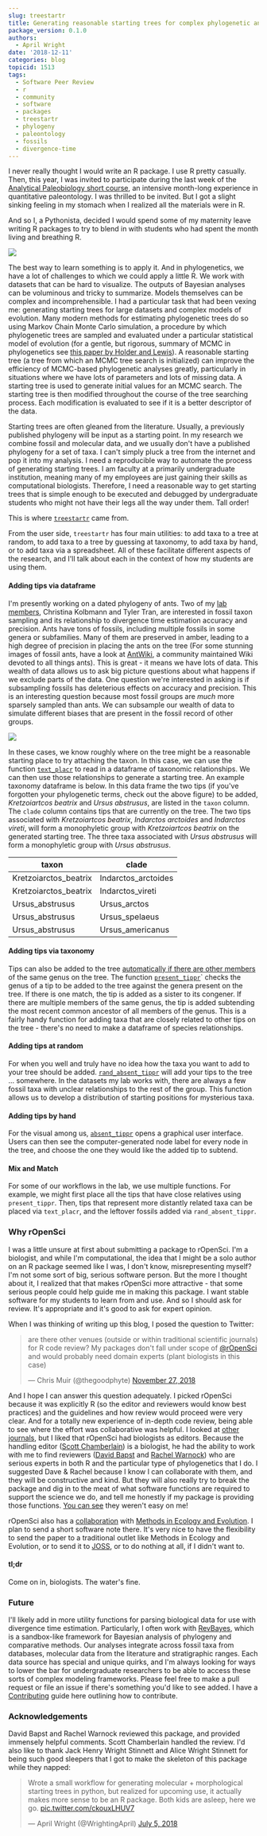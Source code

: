 ```yaml
---
slug: treestartr
title: Generating reasonable starting trees for complex phylogenetic analyses
package_version: 0.1.0
authors:
  - April Wright
date: '2018-12-11'
categories: blog
topicid: 1513
tags:
  - Software Peer Review
  - r
  - community
  - software
  - packages
  - treestartr
  - phylogeny
  - paleontology
  - fossils
  - divergence-time
---
```


I never really thought I would write an R package. I use R pretty casually. Then, this year, I was invited to participate during the last week of the [Analytical Paleobiology short course](http://www.analytical.palaeobiology.de/), an intensive month-long experience in quantitative paleontology. I was thrilled to be invited. But I got a slight sinking feeling in my stomach when I realized all the materials were in R.

And so I, a Pythonista, decided I would spend some of my maternity leave writing R packages to try to blend in with students who had spent the month living and breathing R.

![](https://media.giphy.com/media/ifxLK48cnyDDi/giphy.gif)

The best way to learn something is to apply it. And in phylogenetics, we have a lot of challenges to which we could apply a little R. We work with datasets that can be hard to visualize. The outputs of Bayesian analyses can be voluminous and tricky to summarize. Models themselves can be complex and incomprehensible. I had a particular task that had been vexing me: generating starting trees for large datasets and complex models of evolution. Many modern methods for estimating phylogenetic trees do so using Markov Chain Monte Carlo simulation, a procedure by which phylogenetic trees are sampled and evaluated under a particular statistical model of evolution (for a gentle, but rigorous, summary of MCMC in phylogenetics see [this paper by Holder and Lewis](http://www.people.ku.edu/~mtholder/pdf/HolderLewis2003.pdf)). A reasonable starting tree (a tree from which an MCMC tree search is initialized) can improve the efficiency of MCMC-based phylogenetic analyses greatly, particularly in situations where we have lots of parameters and lots of missing data. A starting tree is used to generate initial values for an MCMC search. The starting tree is then modified throughout the course of the tree searching process. Each modification is evaluated to see if it is a better descriptor of the data.

Starting trees are often gleaned from the literature. Usually, a previously published phylogeny will be input as a starting point. In my research we combine fossil and molecular data, and we usually don't have a published phylogeny for a set of taxa. I can't simply pluck a tree from the internet and pop it into my analysis. I need a reproducible way to automate the process of generating starting trees. I am faculty at a primarily undergraduate institution, meaning many of my employees are just gaining their skills as computational biologists. Therefore, I need a reasonable way to get starting trees that is simple enough to be executed and debugged by undergraduate students who might not have their legs all the way under them. Tall order!

This is where [`treestartr`](https://ropensci.github.io/treeStartR/) came from.

From the user side, `treestartr` has four main utilities: to add taxa to a tree at random, to add taxa to a tree by guessing at taxonomy, to add taxa by hand, or to add taxa via a spreadsheet. All of these facilitate different aspects of the research, and I'll talk about each in the context of how my students are using them.

#### Adding tips via dataframe

I'm presently working on a dated phylogeny of ants. Two of my [lab members](https://paleantology.com/the-wright-lab/), Christina Kolbmann and Tyler Tran, are interested in fossil taxon sampling and its relationship to divergence time estimation accuracy and precision. Ants have tons of fossils, including multiple fossils in some genera or subfamilies. Many of them are preserved in amber, leading to a high degree of precision in placing the ants on the tree (For some stunning images of fossil ants, have a look at [AntWiki](http://www.antwiki.org/wiki/Extinct_Ants), a community maintained Wiki devoted to all things ants). This is great - it means we have lots of data. This wealth of data allows us to ask big picture questions about what happens if we  exclude parts of the data. One question we're interested in asking is if subsampling fossils has deleterious effects on accuracy and precision. This is an interesting question because most fossil groups are _much_ more sparsely sampled than ants. We can subsample our wealth of data to simulate different biases that are present in the fossil record of other groups.

![](/img/blog-images/2018-12-11-treestartr/tree.png)

In these cases, we know roughly where on the tree might be a reasonable starting place to try attaching the taxon. In this case, we can use the function [`text_placr`](https://ropensci.github.io/treeStartR/#adding-tips-via-csv) to read in a dataframe of taxonomic relationships. We can then use those relationships to generate a starting tree. An example taxonomy dataframe is below. In this data frame the two tips (if you've forgotten your phylogenetic terms, check out the above figure) to be added, _Kretzoiartcos beatrix_ and _Ursus abstrusus_, are listed in the `taxon` column. The `clade` column contains tips that are currently on the tree. The two tips associated with _Kretzoiartcos beatrix_, _Indarctos arctoides_ and _Indarctos vireti_, will form a monophyletic group with _Kretzoiartcos beatrix_ on the generated starting tree. The three taxa associated with _Ursus abstrusus_ will form a monophyletic group with _Ursus abstrusus_.


| taxon  | clade |
|--------|-------|
| Kretzoiarctos_beatrix | Indarctos_arctoides |
| Kretzoiarctos_beatrix |   Indarctos_vireti |
| Ursus_abstrusus       | Ursus_arctos |
| Ursus_abstrusus     | Ursus_spelaeus |
| Ursus_abstrusus    | Ursus_americanus |



#### Adding tips via taxonomy

Tips can also be added to the tree [automatically if there are other members](https://ropensci.github.io/treeStartR/#adding-tips-with-congeners) of the same genus on the tree. The function [`present_tippr`](https://ropensci.github.io/treeStartR/#adding-tips-with-congeners)` checks the genus of a tip to be added to the tree against the genera present on the tree. If there is one match, the tip is added as a sister to its congener. If there are multiple members of the same genus, the tip is added subtending the most recent common ancestor of all members of the genus. This is a fairly handy function for adding taxa that are closely related to other tips on the tree - there's no need to make a dataframe of species relationships.

#### Adding tips at random

For when you well and truly have no idea how the taxa you want to add to your tree should be added. [`rand_absent_tippr`](https://ropensci.github.io/treeStartR/#adding-tips-at-random) will add your tips to the tree ... somewhere. In the datasets my lab works with, there are always a few fossil taxa with unclear relationships to the rest of the group. This function allows us to develop a distribution of starting positions for mysterious taxa.

#### Adding tips by hand

For the visual among us, [`absent_tippr`](https://ropensci.github.io/treeStartR/#adding-tips-at-random) opens a graphical user interface. Users can then see the computer-generated node label for every node in the tree, and choose the one they would like the added tip to subtend.


#### Mix and Match

For some of our workflows in the lab, we use multiple functions. For example, we might first place all the tips that have close relatives using `present_tippr`. Then, tips that represent more distantly related taxa can be placed via `text_placr`, and the leftover fossils added via `rand_absent_tippr`.

### Why rOpenSci

I was a little unsure at first about submitting a package to rOpenSci. I'm a biologist, and while I'm computational, the idea that I might be a solo author on an R package seemed like I was, I don't know, misrepresenting myself? I'm not some sort of big, serious software person. But the more I thought about it, I realized that that makes rOpenSci more attractive - that some serious people could help guide me in making this package. I want stable software for my students to learn from and use. And so I should ask for review. It's appropriate and it's good to ask for expert opinion.

When I was thinking of writing up this blog, I posed the question to Twitter:

<blockquote class="twitter-tweet" data-lang="en"><p lang="en" dir="ltr">are there other venues (outside or within traditional scientific journals) for R code review? My packages don&#39;t fall under scope of <a href="https://twitter.com/rOpenSci?ref_src=twsrc%5Etfw">@rOpenSci</a> and would probably need domain experts (plant biologists in this case)</p>&mdash; Chris Muir (@thegoodphyte) <a href="https://twitter.com/thegoodphyte/status/1067269265810698240?ref_src=twsrc%5Etfw">November 27, 2018</a></blockquote>
<script async src="https://platform.twitter.com/widgets.js" charset="utf-8"></script>


And I hope I can answer this question adequately. I picked rOpenSci because it was explicitly R (so the editor and reviewers would know best practices) and the guidelines and how review would proceed were very clear. And for a totally new experience of in-depth code review, being able to see where the effort was collaborative was helpful. I looked at [other journals](https://joss.readthedocs.io/en/latest/submitting.html), but I liked that rOpenSci had biologists as editors. Because the handling editor ([Scott Chamberlain](https://scottchamberlain.info/)) is a biologist, he had the ability to work with me to find reviewers ([David Bapst](https://geogeo.tamu.edu/people/faculty/bapstdavidwilliam) and [Rachel Warnock](https://www.bsse.ethz.ch/cevo/the-group/people/person-detail.html?persid=215787)) who are serious experts in both R and the particular type of phylogenetics that I do. I suggested Dave & Rachel because I know I can collaborate with them, and they will be constructive and kind. But they will also really try to break the package and dig in to the meat of what software functions are required to support the science we do, and tell me honestly if my package is providing those functions. [You can see](https://github.com/ropensci/onboarding/issues/239) they weren't easy on me!

rOpenSci also has a [collaboration](https://ropensci.org/blog/2017/11/29/review-collaboration-mee/) with [Methods in Ecology and Evolution](https://besjournals.onlinelibrary.wiley.com/hub/journal/2041210X/author-guidelines). I plan to send a short software note there. It's very nice to have the flexibility to send the paper to a traditional outlet like Methods in Ecology and Evolution, or to send it to [JOSS](https://joss.theoj.org/), or to do nothing at all, if I didn't want to.

#### tl;dr

Come on in, biologists. The water's fine.

### Future

I'll likely add in more utility functions for parsing biological data for use with divergence time estimation. Particularly, I often work with [RevBayes](https://revbayes.github.io/), which is a sandbox-like framework for Bayesian analysis of phylogeny and comparative methods. Our analyses integrate across fossil taxa from databases, molecular data from the literature and stratigraphic ranges. Each data source has special and unique quirks, and I'm always looking for ways to lower the bar for undergraduate researchers to be able to access these sorts of complex modeling frameworks. Please feel free to make a pull request or file an issue if there's something you'd like to see added. I have a [Contributing](https://github.com/ropensci/treeStartR/blob/master/.github/CONTRIBUTING.md) guide here outlining how to contribute.

### Acknowledgements

David Bapst and Rachel Warnock reviewed this package, and provided immensely helpful comments. Scott Chamberlain handled the review. I'd also like to thank Jack Henry Wright Stinnett and Alice Wright Stinnett for being such good sleepers that I got to make the skeleton of this package while they napped:

<blockquote class="twitter-tweet" data-lang="en"><p lang="en" dir="ltr">Wrote a small workflow for generating molecular + morphological starting trees in python, but realized for upcoming use, it actually makes more sense to be an R package. Both kids are asleep, here we go. <a href="https://t.co/ckouxLHUV7">pic.twitter.com/ckouxLHUV7</a></p>&mdash; April Wright (@WrightingApril) <a href="https://twitter.com/WrightingApril/status/1014973461481938944?ref_src=twsrc%5Etfw">July 5, 2018</a></blockquote>
<script async src="https://platform.twitter.com/widgets.js" charset="utf-8"></script>

